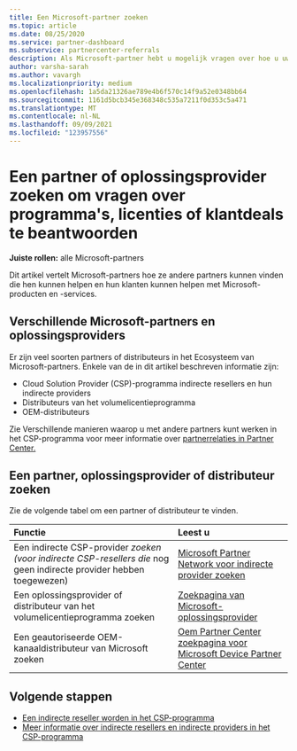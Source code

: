 ```yaml
---
title: Een Microsoft-partner zoeken
ms.topic: article
ms.date: 08/25/2020
ms.service: partner-dashboard
ms.subservice: partnercenter-referrals
description: Als Microsoft-partner hebt u mogelijk vragen over hoe u uw klanten of specifieke programma's kunt helpen. Zoek andere partners die u kunnen helpen.
author: varsha-sarah
ms.author: vavargh
ms.localizationpriority: medium
ms.openlocfilehash: 1a5da21326ae789e4b6f570c14f9a52e0348bb64
ms.sourcegitcommit: 1161d5bcb345e368348c535a7211f0d353c5a471
ms.translationtype: MT
ms.contentlocale: nl-NL
ms.lasthandoff: 09/09/2021
ms.locfileid: "123957556"
---
```

# <a name="find-a-partner-or-solution-provider-to-answer-questions-about-programs-licensing-or-customer-deals"></a>Een partner of oplossingsprovider zoeken om vragen over programma's, licenties of klantdeals te beantwoorden 

**Juiste rollen:** alle Microsoft-partners

Dit artikel vertelt Microsoft-partners hoe ze andere partners kunnen vinden die hen kunnen helpen en hun klanten kunnen helpen met Microsoft-producten en -services.

## <a name="different-microsoft-partners-and-solution-providers"></a>Verschillende Microsoft-partners en oplossingsproviders

Er zijn veel soorten partners of distributeurs in het Ecosysteem van Microsoft-partners. Enkele van de in dit artikel beschreven informatie zijn:

- Cloud Solution Provider (CSP)-programma indirecte resellers en hun indirecte providers
- Distributeurs van het volumelicentieprogramma
- OEM-distributeurs

Zie Verschillende manieren waarop u met andere partners kunt werken in het CSP-programma voor meer informatie over [partnerrelaties in Partner Center.](work-with-other-partners.md)

## <a name="find-a-partner-solution-provider-or-distributor"></a>Een partner, oplossingsprovider of distributeur zoeken

Zie de volgende tabel om een partner of distributeur te vinden.

|Functie  | Leest u  |
|:------------------|:--------------- |
|Een indirecte CSP-provider *zoeken (voor indirecte CSP-resellers die* nog geen indirecte provider hebben toegewezen) | [Microsoft Partner Network voor indirecte provider zoeken](https://partner.microsoft.com/membership/cloud-solution-provider/find-a-provider)  |
|Een oplossingsprovider of distributeur van het volumelicentieprogramma zoeken  | [Zoekpagina van Microsoft-oplossingsprovider](https://www.microsoft.com/solution-providers/home)  |
|Een geautoriseerde OEM-kanaaldistributeur van Microsoft zoeken  | [Oem Partner Center zoekpagina voor Microsoft Device Partner Center](https://devicepartner.microsoft.com/connect/distributor)  |

## <a name="next-steps"></a>Volgende stappen

- [Een indirecte reseller worden in het CSP-programma](https://partner.microsoft.com/licensing)
- [Meer informatie over indirecte resellers en indirecte providers in het CSP-programma](work-with-other-partners.md)